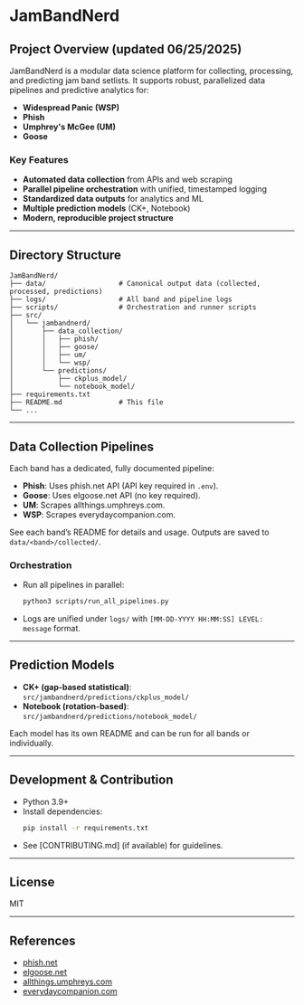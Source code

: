# JamBandNerd

## Project Overview (updated 06/25/2025)
JamBandNerd is a modular data science platform for collecting, processing, and predicting jam band setlists. It supports robust, parallelized data pipelines and predictive analytics for:
- **Widespread Panic (WSP)**
- **Phish**
- **Umphrey's McGee (UM)**
- **Goose**

### Key Features
- **Automated data collection** from APIs and web scraping
- **Parallel pipeline orchestration** with unified, timestamped logging
- **Standardized data outputs** for analytics and ML
- **Multiple prediction models** (CK+, Notebook)
- **Modern, reproducible project structure**

---

## Directory Structure
```text
JamBandNerd/
├── data/                  # Canonical output data (collected, processed, predictions)
├── logs/                  # All band and pipeline logs
├── scripts/               # Orchestration and runner scripts
├── src/
│   └── jambandnerd/
│       ├── data_collection/
│       │   ├── phish/
│       │   ├── goose/
│       │   ├── um/
│       │   └── wsp/
│       └── predictions/
│           ├── ckplus_model/
│           └── notebook_model/
├── requirements.txt
├── README.md              # This file
└── ...
```

---

## Data Collection Pipelines
Each band has a dedicated, fully documented pipeline:
- **Phish**: Uses phish.net API (API key required in `.env`).
- **Goose**: Uses elgoose.net API (no key required).
- **UM**: Scrapes allthings.umphreys.com.
- **WSP**: Scrapes everydaycompanion.com.

See each band’s README for details and usage. Outputs are saved to `data/<band>/collected/`.

### Orchestration
- Run all pipelines in parallel:
  ```bash
  python3 scripts/run_all_pipelines.py
  ```
- Logs are unified under `logs/` with `[MM-DD-YYYY HH:MM:SS] LEVEL: message` format.

---

## Prediction Models
- **CK+ (gap-based statistical)**: `src/jambandnerd/predictions/ckplus_model/`
- **Notebook (rotation-based)**: `src/jambandnerd/predictions/notebook_model/`

Each model has its own README and can be run for all bands or individually.

---

## Development & Contribution
- Python 3.9+
- Install dependencies:
  ```bash
  pip install -r requirements.txt
  ```
- See [CONTRIBUTING.md] (if available) for guidelines.

---

## License
MIT

---

## References
- [phish.net](https://phish.net/)
- [elgoose.net](https://elgoose.net/)
- [allthings.umphreys.com](https://allthings.umphreys.com/)
- [everydaycompanion.com](http://www.everydaycompanion.com/)
